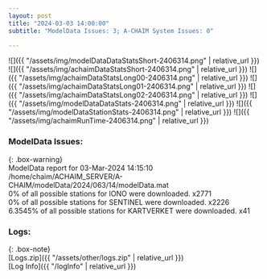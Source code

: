 ```yaml
---
layout: post
title: "2024-03-03 14:00:00"
subtitle: "ModelData Issues: 3; A-CHAIM System Issues: 0"

---
```


![]({{ "/assets/img/modelDataDataStatsShort-2406314.png" | relative_url }})
![]({{ "/assets/img/achaimDataStatsShort-2406314.png" | relative_url }})
![]({{ "/assets/img/achaimDataStatsLong00-2406314.png" | relative_url }})
![]({{ "/assets/img/achaimDataStatsLong01-2406314.png" | relative_url }})
![]({{ "/assets/img/achaimDataStatsLong02-2406314.png" | relative_url }})
![]({{ "/assets/img/modelDataDataStats-2406314.png" | relative_url }})
![]({{ "/assets/img/modelDataStationStats-2406314.png" | relative_url }})
![]({{ "/assets/img/achaimRunTime-2406314.png" | relative_url }})


### ModelData Issues:  
  
{: .box-warning}  
 ModelData report for 03-Mar-2024 14:15:10   
 /home/chaim/ACHAIM_SERVER/A-CHAIM/modelData/2024/063/14/modelData.mat   
 0% of all possible stations for IONO were downloaded. x2771   
 0% of all possible stations for SENTINEL were downloaded. x2226   
 6.3545% of all possible stations for KARTVERKET were downloaded. x41   
  


### Logs:  
  
{: .box-note}  
[Logs.zip]({{ "/assets/other/logs.zip" | relative_url }})  
[Log Info]({{ "/logInfo" | relative_url }})  
